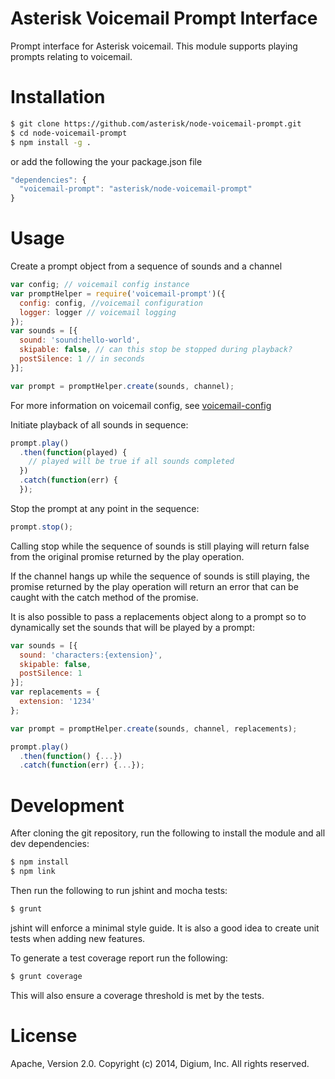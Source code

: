 # Asterisk Voicemail Prompt Interface

Prompt interface for Asterisk voicemail. This module supports playing prompts relating to voicemail.

# Installation

```bash
$ git clone https://github.com/asterisk/node-voicemail-prompt.git
$ cd node-voicemail-prompt
$ npm install -g .
```

or add the following the your package.json file

```JavaScript
"dependencies": {
  "voicemail-prompt": "asterisk/node-voicemail-prompt"
}
```

# Usage

Create a prompt object from a sequence of sounds and a channel

```JavaScript
var config; // voicemail config instance
var promptHelper = require('voicemail-prompt')({
  config: config, //voicemail configuration
  logger: logger // voicemail logging
});
var sounds = [{
  sound: 'sound:hello-world',
  skipable: false, // can this stop be stopped during playback?
  postSilence: 1 // in seconds
}];

var prompt = promptHelper.create(sounds, channel);
```

For more information on voicemail config, see [voicemail-config](http://github.com/asterisk/node-voicemail-config)

Initiate playback of all sounds in sequence:

```JavaScript
prompt.play()
  .then(function(played) {
    // played will be true if all sounds completed
  })
  .catch(function(err) {
  });
```

Stop the prompt at any point in the sequence:

```JavaScript
prompt.stop();
```

Calling stop while the sequence of sounds is still playing will return false from the original promise returned by the play operation.

If the channel hangs up while the sequence of sounds is still playing, the promise returned by the play operation will return an error that can be caught with the catch method of the promise.

It is also possible to pass a replacements object along to a prompt so to dynamically set the sounds that will be played by a prompt:

```JavaScript
var sounds = [{
  sound: 'characters:{extension}',
  skipable: false,
  postSilence: 1
}];
var replacements = {
  extension: '1234'
};

var prompt = promptHelper.create(sounds, channel, replacements);

prompt.play()
  .then(function() {...})
  .catch(function(err) {...});
```

# Development

After cloning the git repository, run the following to install the module and all dev dependencies:

```bash
$ npm install
$ npm link
```

Then run the following to run jshint and mocha tests:

```bash
$ grunt
```

jshint will enforce a minimal style guide. It is also a good idea to create unit tests when adding new features.

To generate a test coverage report run the following:

```bash
$ grunt coverage
```

This will also ensure a coverage threshold is met by the tests.

# License

Apache, Version 2.0. Copyright (c) 2014, Digium, Inc. All rights reserved.

